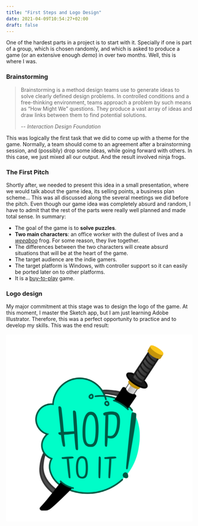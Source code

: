 ```yaml
---
title: "First Steps and Logo Design"
date: 2021-04-09T10:54:27+02:00
draft: false
---
```


One of the hardest parts in a project is to start with it. Specially if one is part of a group, which is chosen randomly, and which is asked to produce a game (or an extensive enough *demo*) in over two months. Well, this is where I was.

### Brainstorming
>Brainstorming is a method design teams use to generate ideas to solve clearly defined design problems. In controlled conditions and a free-thinking environment, teams approach a problem by such means as “How Might We” questions. They produce a vast array of ideas and draw links between them to find potential solutions. 
>
> -- <cite>Interaction Design Foundation</cite> 

This was logically the first task that we did to come up with a theme for the game. Normally, a team should come to an agreement after a brainstorming session, and (possibly) drop some ideas, while going forward with others. In this case, we just mixed all our output. And the result involved ninja frogs.

### The First Pitch
Shortly after, we needed to present this idea in a small presentation, where we would talk about the game idea, its selling points, a business plan scheme… This was all discussed along the several meetings we did before the pitch. Even though our game idea was completely absurd and random, I have to admit that the rest of the parts were really well planned and made total sense. In summary:
* The goal of the game is to **solve puzzles**.
* **Two main characters**: an office worker with the dullest of lives and a *[weeaboo](https://en.wikipedia.org/wiki/Japanophilia)* frog. For some reason, they live together. 
* The differences between the two characters will create absurd situations that will be at the heart of the game.
* The target audience are the indie gamers.
* The target platform is Windows, with controller support so it can easily be ported later on to other platforms.
* It is a [buy-to-play](https://en.wikipedia.org/wiki/Buy-to-play) game.

### Logo design
My major commitment at this stage was to design the logo of the game. At this moment, I master the Sketch app, but I am just learning Adobe Illustrator. Therefore, this was a perfect opportunity to practice and to develop my skills. This was the end result:
<br><br>
![Game logo](/img/first-steps/hop-to-it-logo.png "Hop To It logo")